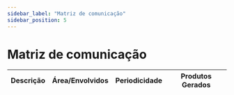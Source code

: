 ```yaml
---
sidebar_label: "Matriz de comunicação"
sidebar_position: 5
---
```


# Matriz de comunicação

| **Descrição** | **Área/Envolvidos** | **Periodicidade** | **Produtos Gerados** |
|---------------|----------------------|-------------------|-----------------------|

